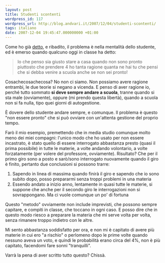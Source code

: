 ```yaml
---
layout: post
title: Studenti scontenti
wordpress_id: 117
wordpress_url: http://blog.andvari.it/2007/12/04/studenti-scontenti/
tags: italiano
date: 2007-12-04 19:45:47.000000000 +01:00
---
```

Come ho già <a href="http://blog.andvari.it/2007/11/23/chi-va-a-scuola-e-chi-no/">detto</a>, e ribadito, il problema è nella mentalità dello studente, ed è emerso quando qualcuno oggi in classe ha detto:
<blockquote>Io che penso sia giusto stare a casa quando non sono pronto piuttosto che prendere 4 ho tanta ragione quanta ne hai tu che pensi che si debba venire a scuola anche se non sei pronto!</blockquote>
Cosachecosachecosa? No non ci siamo. Non possiamo avere ragione entrambi, le due teorie si negano a vicenda. E penso di aver ragione io, perché tutto sommato<strong> si deve sempre andare a scuola</strong>, tranne quando si sta male (ovviamente), oppure (mi prendo questa libertà), quando a scuola non si fa nulla, tipo quei giorni di autogestione.

È dovere dello studente andare sempre, e comunque. Il problema è questo "non essere pronto" che si può ovviare con un'attenta gestione del proprio tempo.

Farò il mio esempio, premettendo che in media studio comunque molto meno dei miei compagni: l'unico modo che ho usato per non essere incastrato, è stato quello di essere interrogato abbastanza presto (quasi il prima possibile) in tutte le materie, a volte andando volontario, a volte forzatamente (per volere del professore, ovviamente). Risultato? Che per il primo giro sono a posto e sarò/sono interrogato nuovamente quando il giro è finito, pertanto due conclusioni si possono trarre:
<ol>
	<li>Sapendo in linea di massima quando finirà il giro e sapendo che io sono subito dopo, posso prepararmi senza troppi problemi in una materia</li>
	<li>Essendo andato a inizio anno, lentamente in quasi tutte le materie, si suppone che anche per il secondo giro le interrogazioni non si sovrappongano. Ma ci vuole comunque un po' di fortuna</li>
</ol>
Questo "metodo" ovviamente non include imprevisti, che possono sempre capitare, e compiti in classe, che toccano in ogni caso. E posso dire che in questo modo riesco a preparare la materia che mi serve volta per volta, senza rimanere troppo indietro con le altre.

Mi sento abbastanza soddisfatto per ora, e non mi è capitato di avere più materie in cui ero "a rischio" o perlomeno dopo le prime volte quando nessuno aveva un voto, e quindi le probabilità erano circa del 4%, non è più capitato, facendomi fare sonni "tranquilli".

Varrà la pena di aver scritto tutto questo? Chissà.

